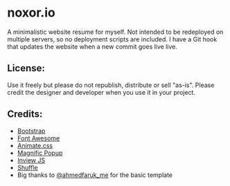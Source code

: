 # noxor.io
A minimalistic website resume for myself.
Not intended to be redeployed on multiple servers, so no deployment scripts are included. I have a Git hook that updates the website when a new commit goes live live.

## License:
Use it freely but please do not republish, distribute or sell "as-is". Please credit the designer and developer when you use it in your project.

## Credits:
- <a href="http://getbootstrap.com/" target="_blank">Bootstrap</a>
- <a href="https://fortawesome.github.io/Font-Awesome/" target="_blank">Font Awesome</a>
- <a href="https://daneden.github.io/animate.css/" target="_blank">Animate.css</a>
- <a href="http://dimsemenov.com/plugins/magnific-popup/" target="_blank">Magnific Popup</a>
- <a href="https://github.com/protonet/jquery.inview" target="_blank">Inview JS</a>
- <a href="http://vestride.github.io/Shuffle/" target="_blank">Shuffle</a>
- Big thanks to <a href="https://twitter.com/ahmedfaruk_me" target="_blank">@ahmedfaruk_me</a> for the basic template
